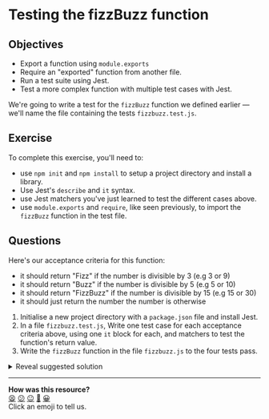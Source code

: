 # Testing the fizzBuzz function

## Objectives

 * Export a function using `module.exports`
 * Require an "exported" function from another file.
 * Run a test suite using Jest. 
 * Test a more complex function with multiple test cases with Jest.

We're going to write a test for the `fizzBuzz` function we defined earlier — we'll name the file containing the tests `fizzbuzz.test.js`.

## Exercise

To complete this exercise, you'll need to: 
  * use `npm init` and `npm install` to setup a project directory and install a library.
  * Use Jest's `describe` and `it` syntax.
  * use Jest matchers you've just learned to test the different cases above.
  * use `module.exports` and `require`, like seen previously, to import the `fizzBuzz` function in the test file.

## Questions

Here's our acceptance criteria for this function:
 * it should return "Fizz" if the number is divisible by 3 (e.g 3 or 9)
 * it should return "Buzz" if  the number is divisible by 5 (e.g 5 or 10)
 * it should return "FizzBuzz" if the number is divisible by 15 (e.g 15 or 30)
 * it should just return the number the number is otherwise

1. Initialise a new project directory with a `package.json` file and install Jest.
2. In a file `fizzbuzz.test.js`, Write one test case for each acceptance criteria above, using one `it` block for each, and matchers to test the function's return value.
3. Write the `fizzBuzz` function in the file `fizzbuzz.js` to the four tests pass.

<details>
<summary>Reveal suggested solution</summary>

Contents of `fizzbuzz.test.js`:
```javascript
const fizzBuzz = require('./fizzbuzz');

describe('fizzBuzz', () => {
  it('returns Fizz when number is 3', () => {
    expect(fizzBuzz(3)).toBe('Fizz');
  });

  it('returns Buzz when number is 5', () => {
    expect(fizzBuzz(5)).toBe('Buzz');
  });

  it('returns FizzBuzz when number is 5', () => {
    expect(fizzBuzz(15)).toBe('FizzBuzz');
  });

  it('returns the number when otherwise', () => {
    expect(fizzBuzz(2)).toBe(2);
  });
});
```
</details>

<!-- BEGIN GENERATED SECTION DO NOT EDIT -->

---

**How was this resource?**  
[😫](https://airtable.com/shrUJ3t7KLMqVRFKR?prefill_Repository=makersacademy/javascript-fundamentals&prefill_File=contents/08d_testing_fizzbuzz.md&prefill_Sentiment=😫) [😕](https://airtable.com/shrUJ3t7KLMqVRFKR?prefill_Repository=makersacademy/javascript-fundamentals&prefill_File=contents/08d_testing_fizzbuzz.md&prefill_Sentiment=😕) [😐](https://airtable.com/shrUJ3t7KLMqVRFKR?prefill_Repository=makersacademy/javascript-fundamentals&prefill_File=contents/08d_testing_fizzbuzz.md&prefill_Sentiment=😐) [🙂](https://airtable.com/shrUJ3t7KLMqVRFKR?prefill_Repository=makersacademy/javascript-fundamentals&prefill_File=contents/08d_testing_fizzbuzz.md&prefill_Sentiment=🙂) [😀](https://airtable.com/shrUJ3t7KLMqVRFKR?prefill_Repository=makersacademy/javascript-fundamentals&prefill_File=contents/08d_testing_fizzbuzz.md&prefill_Sentiment=😀)  
Click an emoji to tell us.

<!-- END GENERATED SECTION DO NOT EDIT -->
